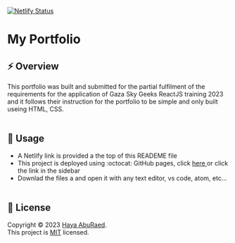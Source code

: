 [![Netlify Status](https://api.netlify.com/api/v1/badges/4503866e-3c8c-41ec-bf50-e594ee3b535e/deploy-status)](https://app.netlify.com/sites/genuine-paprenjak-139ac1/deploys)
# My Portfolio

## ⚡ Overview
This portfolio was built and submitted for the partial fulfilment of the requirements for the application of Gaza Sky Geeks ReactJS training 2023 and it follows their instruction for the portfolio to be simple and only built useing HTML, CSS.
<br/><br/>

## 🚀 Usage
- A Netlify link is provided a the top of this READEME file
- This project is deployed using :octocat: GitHub pages, click <a href="https://hayaaburaed.github.io/Portfolio/"> here </a> or click the link in the sidebar
- Downlad the files a and open it with any text editor, vs code, atom, etc... 
<br/><br/>

## 📝 License
Copyright © 2023 [Haya AbuRaed](https://github.com/HayaAbuRaed).<br />
This project is [MIT](https://github.com/HayaAbuRaed/Portfolio/blob/master/LICENSE) licensed.

